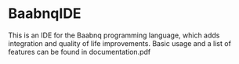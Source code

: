 # BaabnqIDE
This is an IDE for the Baabnq programming language,
which adds integration and quality of life improvements.
Basic usage and a list of features can be found in documentation.pdf